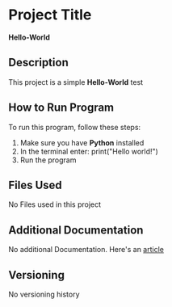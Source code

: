 # Project Title
**Hello-World**

## Description
This project is a simple **Hello-World** test

## How to Run Program
To run this program, follow these steps:
1. Make sure you have **Python** installed
2. In the terminal enter: print("Hello world!")
3. Run the program

## Files Used
No Files used in this project

## Additional Documentation
No additional Documentation. Here's an [article](https://www.elegantthemes.com/blog/wordpress/the-history-behind-hello-world)

## Versioning
No versioning history
